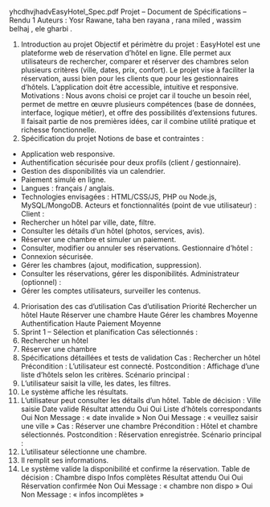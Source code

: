 yhcdhvjhadvEasyHotel_Spec.pdf
Projet – Document de Spécifications – Rendu 1
Auteurs : Yosr Rawane, taha ben rayana , rana miled , wassim belhaj , ele gharbi .
1. Introduction au projet
Objectif et périmètre du projet :
EasyHotel est une plateforme web de réservation d’hôtel en ligne. Elle permet aux utilisateurs de rechercher, comparer et réserver des chambres selon plusieurs critères (ville, dates, prix, confort). Le projet vise à faciliter la réservation, aussi bien pour les clients que pour les gestionnaires d’hôtels. L’application doit être accessible, intuitive et responsive.
Motivations :
Nous avons choisi ce projet car il touche un besoin réel, permet de mettre en œuvre plusieurs compétences (base de données, interface, logique métier), et offre des possibilités d’extensions futures. Il faisait partie de nos premières idées, car il combine utilité pratique et richesse fonctionnelle.
2. Spécification du projet
Notions de base et contraintes :
- Application web responsive.
- Authentification sécurisée pour deux profils (client / gestionnaire).
- Gestion des disponibilités via un calendrier.
- Paiement simulé en ligne.
- Langues : français / anglais.
- Technologies envisagées : HTML/CSS/JS, PHP ou Node.js, MySQL/MongoDB.
Acteurs et fonctionnalités (point de vue utilisateur) :
Client :
- Rechercher un hôtel par ville, date, filtre.
- Consulter les détails d’un hôtel (photos, services, avis).
- Réserver une chambre et simuler un paiement.
- Consulter, modifier ou annuler ses réservations.
Gestionnaire d’hôtel :
- Connexion sécurisée.
- Gérer les chambres (ajout, modification, suppression).
- Consulter les réservations, gérer les disponibilités.
Administrateur (optionnel) :
- Gérer les comptes utilisateurs, surveiller les contenus.
4. Priorisation des cas d’utilisation
Cas d’utilisation	Priorité
Rechercher un hôtel	Haute
Réserver une chambre	Haute
Gérer les chambres	Moyenne
Authentification	Haute
Paiement	Moyenne
5. Sprint 1 – Sélection et planification
Cas sélectionnés :
1. Rechercher un hôtel
2. Réserver une chambre
6. Spécifications détaillées et tests de validation
Cas : Rechercher un hôtel
Précondition : L’utilisateur est connecté.
Postcondition : Affichage d’une liste d’hôtels selon les critères.
Scénario principal :
1. L’utilisateur saisit la ville, les dates, les filtres.
2. Le système affiche les résultats.
3. L’utilisateur peut consulter les détails d’un hôtel.
Table de décision :
Ville saisie	Date valide	Résultat attendu
Oui	Oui	Liste d’hôtels correspondants
Oui	Non	Message : « date invalide »
Non	Oui	Message : « veuillez saisir une ville »
Cas : Réserver une chambre
Précondition : Hôtel et chambre sélectionnés.
Postcondition : Réservation enregistrée.
Scénario principal :
1. L’utilisateur sélectionne une chambre.
2. Il remplit ses informations.
3. Le système valide la disponibilité et confirme la réservation.
Table de décision :
Chambre dispo	Infos complètes	Résultat attendu
Oui	Oui	Réservation confirmée
Non	Oui	Message : « chambre non dispo »
Oui	Non	Message : « infos incomplètes »

